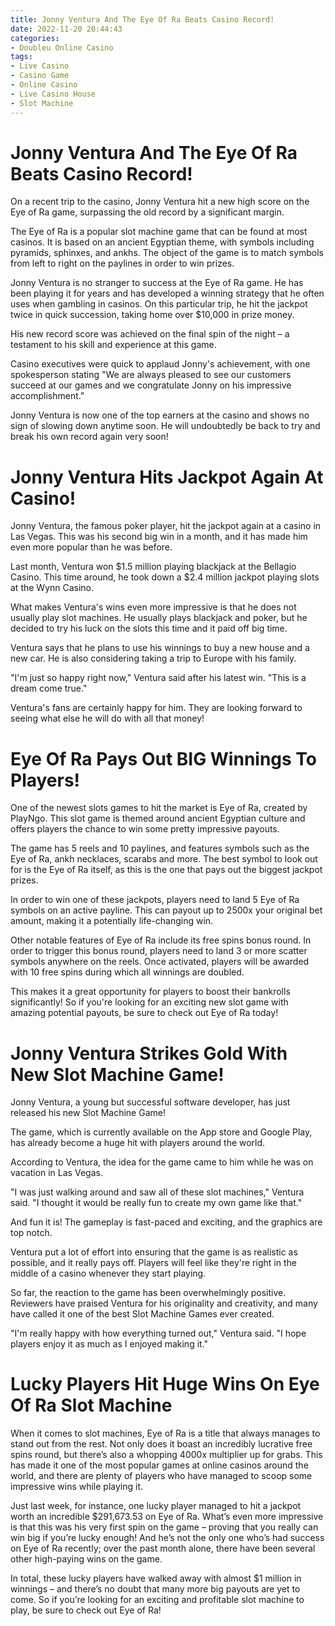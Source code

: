 ```yaml
---
title: Jonny Ventura And The Eye Of Ra Beats Casino Record!
date: 2022-11-20 20:44:43
categories:
- Doubleu Online Casino
tags:
- Live Casino
- Casino Game
- Online Casino
- Live Casino House
- Slot Machine
---
```



#  Jonny Ventura And The Eye Of Ra Beats Casino Record!

On a recent trip to the casino, Jonny Ventura hit a new high score on the Eye of Ra game, surpassing the old record by a significant margin.

The Eye of Ra is a popular slot machine game that can be found at most casinos. It is based on an ancient Egyptian theme, with symbols including pyramids, sphinxes, and ankhs. The object of the game is to match symbols from left to right on the paylines in order to win prizes.

Jonny Ventura is no stranger to success at the Eye of Ra game. He has been playing it for years and has developed a winning strategy that he often uses when gambling in casinos. On this particular trip, he hit the jackpot twice in quick succession, taking home over $10,000 in prize money.

His new record score was achieved on the final spin of the night – a testament to his skill and experience at this game.

Casino executives were quick to applaud Jonny's achievement, with one spokesperson stating "We are always pleased to see our customers succeed at our games and we congratulate Jonny on his impressive accomplishment."

Jonny Ventura is now one of the top earners at the casino and shows no sign of slowing down anytime soon. He will undoubtedly be back to try and break his own record again very soon!

#  Jonny Ventura Hits Jackpot Again At Casino!

Jonny Ventura, the famous poker player, hit the jackpot again at a casino in Las Vegas. This was his second big win in a month, and it has made him even more popular than he was before.

Last month, Ventura won $1.5 million playing blackjack at the Bellagio Casino. This time around, he took down a $2.4 million jackpot playing slots at the Wynn Casino.

What makes Ventura's wins even more impressive is that he does not usually play slot machines. He usually plays blackjack and poker, but he decided to try his luck on the slots this time and it paid off big time.

Ventura says that he plans to use his winnings to buy a new house and a new car. He is also considering taking a trip to Europe with his family.

"I'm just so happy right now," Ventura said after his latest win. "This is a dream come true."

Ventura's fans are certainly happy for him. They are looking forward to seeing what else he will do with all that money!

#  Eye Of Ra Pays Out BIG Winnings To Players!

One of the newest slots games to hit the market is Eye of Ra, created by PlayNgo. This slot game is themed around ancient Egyptian culture and offers players the chance to win some pretty impressive payouts.

The game has 5 reels and 10 paylines, and features symbols such as the Eye of Ra, ankh necklaces, scarabs and more. The best symbol to look out for is the Eye of Ra itself, as this is the one that pays out the biggest jackpot prizes.

In order to win one of these jackpots, players need to land 5 Eye of Ra symbols on an active payline. This can payout up to 2500x your original bet amount, making it a potentially life-changing win.

Other notable features of Eye of Ra include its free spins bonus round. In order to trigger this bonus round, players need to land 3 or more scatter symbols anywhere on the reels. Once activated, players will be awarded with 10 free spins during which all winnings are doubled.

This makes it a great opportunity for players to boost their bankrolls significantly! So if you're looking for an exciting new slot game with amazing potential payouts, be sure to check out Eye of Ra today!

#  Jonny Ventura Strikes Gold With New Slot Machine Game!

Jonny Ventura, a young but successful software developer, has just released his new Slot Machine Game!

The game, which is currently available on the App store and Google Play, has already become a huge hit with players around the world.

According to Ventura, the idea for the game came to him while he was on vacation in Las Vegas.

"I was just walking around and saw all of these slot machines," Ventura said. "I thought it would be really fun to create my own game like that."

And fun it is! The gameplay is fast-paced and exciting, and the graphics are top notch.

Ventura put a lot of effort into ensuring that the game is as realistic as possible, and it really pays off. Players will feel like they're right in the middle of a casino whenever they start playing.

So far, the reaction to the game has been overwhelmingly positive. Reviewers have praised Ventura for his originality and creativity, and many have called it one of the best Slot Machine Games ever created.

"I'm really happy with how everything turned out," Ventura said. "I hope players enjoy it as much as I enjoyed making it."

#  Lucky Players Hit Huge Wins On Eye Of Ra Slot Machine

When it comes to slot machines, Eye of Ra is a title that always manages to stand out from the rest. Not only does it boast an incredibly lucrative free spins round, but there’s also a whopping 4000x multiplier up for grabs. This has made it one of the most popular games at online casinos around the world, and there are plenty of players who have managed to scoop some impressive wins while playing it.

Just last week, for instance, one lucky player managed to hit a jackpot worth an incredible $291,673.53 on Eye of Ra. What’s even more impressive is that this was his very first spin on the game – proving that you really can win big if you’re lucky enough! And he’s not the only one who’s had success on Eye of Ra recently; over the past month alone, there have been several other high-paying wins on the game.

In total, these lucky players have walked away with almost $1 million in winnings – and there’s no doubt that many more big payouts are yet to come. So if you’re looking for an exciting and profitable slot machine to play, be sure to check out Eye of Ra!